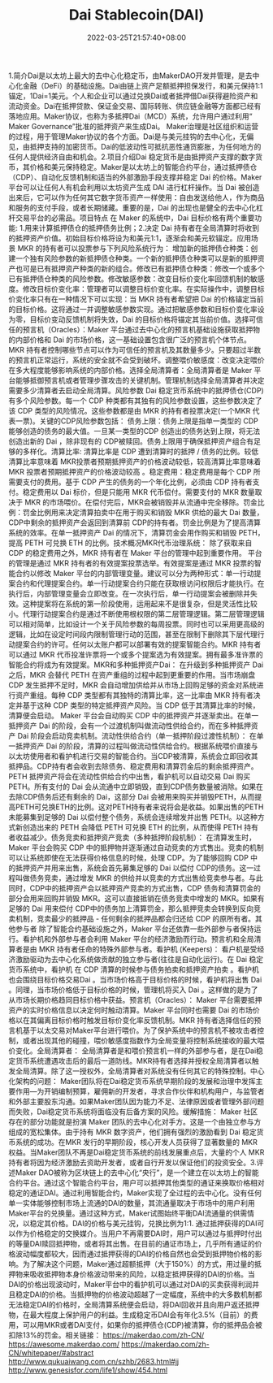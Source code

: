 ﻿---
weight: 
title: "Dai Stablecoin(DAI)"
description: "Dai是以太坊上最大的去中心化稳定币，由MakerDAO开发并管理，是去中心化金融（DeFi）的基础设施"
date: 2022-03-25T21:57:40+08:00
lastmod: 2022-03-25T16:45:40+08:00
draft: false
authors: ["Metabd"]
featuredImage: "dai-stablecoindai.webp"
link: ""
tags: ["数字代币","Dai Stablecoin(DAI)"]
categories: ["navigation"]
navigation: ["数字代币"]
lightgallery: true
toc: true
pinned: false
recommend: false
recommend1: false
---
1.简介Dai是以太坊上最大的去中心化稳定币，由MakerDAO开发并管理，是去中心化金融（DeFi）的基础设施。Dai由链上资产足额抵押担保发行，和美元保持1:1锚定，1Dai=1美元。个人和企业可以通过兑换Dai或者抵押借Dai获得避险资产和流动资金。Dai在抵押贷款、保证金交易、国际转账、供应链金融等方面都已经有落地应用。Maker协议，也称为多抵押Dai（MCD）系统，允许用户通过利用“ Maker Governance”批准的抵押资产来生成Dai。 Maker治理是社区组织和运营的过程，用于管理Maker协议的各个方面。Dai是与美元挂钩的去中心化，无偏见，由抵押支持的加密货币。Dai的低波动性可抵抗恶性通货膨胀，为任何地方的任何人提供经济自由和机会。2.项目介绍Dai 稳定货币是由抵押资产支撑的数字货币，其价格和美元保持稳定。Maker是以太坊上的智能合约平台，通过抵押债仓（CDP）、自动化反馈机制和适当的外部激励手段支撑并稳定 Dai 的价格。Maker平台可以让任何人有机会利用以太坊资产生成 DAI 进行杠杆操作。当 Dai 被创造出来后，它可以作为任何其它数字货币资产一样使用：自由发送给他人，作为商品和服务的支付手段，或者长期储藏。重要的是，Dai 的出现也是健全的去中心化杠杆交易平台的必需品。项目特点
在 Maker 的系统中，Dai 目标价格有两个重要功能: 1.用来计算抵押债仓的抵押债务比例；2.决定 Dai 持有者在全局清算时将收到的抵押资产价值。初始目标价格将设为和美元1:1，逐渐会和美元软锚定。应用场景
MKR 的持有者可以投票参与下列风险系统行为：
增加新的抵押债仓种类：创建一个独有风险参数的新抵押债仓种类。一个新的抵押债仓种类可以是新的抵押资产也可是已有抵押资产种类的新的组合。修改已有抵押债仓种类：修改一个或多个已有抵押债仓种类的风险参数。修改敏感参数：改变目标价变化率回馈机制的敏感度。修改目标价变化率：管理者可以调整目标价变化率。在实际操作中，调整目标价变化率只有在一种情况下可以实现：当 MKR 持有者希望把 Dai 的价格锚定当前的目标价格。这将通过一并调整敏感参数实现。通过把敏感参数和目标价变化率设为零，目标价变动反馈机制将失效，Dai 的目标价格将锚定其当前价值。选择可信任的预言机（Oracles）：Maker 平台通过去中心化的预言机基础设施获取抵押物的内部价格和 Dai 的市场价格，这一基础设置包含很广泛的预言机个体节点。MKR 持有者控制哪些节点可以作为可信任的预言机及其数量多少。只要超过半数的预言机正常运行，系统的安全就不会受到破坏。调整喂价敏感度：改变决定喂价在多大程度能够影响系统的内部价格。选择全局清算者：全局清算者是 Maker 平台能够抵御预言机或者管理步骤攻击的关键机制。管理机制选择全局清算者并决定需要多少清算者去启动全局清算。风险参数
Dai 稳定货币系统中的抵押债仓(CDP) 有多个风险参数。每一个 CDP 种类都有其独有的风险参数设置，这些参数决定了该 CDP 类型的风险情况。这些参数都是由 MKR 的持有者投票决定(一个MKR 代表一票)。关键的CDP风险参数包括：
债务上限：债务上限是指单一类型的 CDP 能够创造的债务的最大值。一旦某一类型的CDP 创造出的债务达到上限，将无法创造出新的 Dai ，除非现有的 CDP被赎回。债务上限用于确保抵押资产组合有足够的多样化。清算比率: 清算比率是 CDP 遭到清算时的抵押 / 债务的比例。较低清算比率意味着 MKR投票者预期抵押资产的价格波动较低，较高清算比率意味着 MKR 投票者预期抵押资产的价格波动较高 。稳定费用：稳定费用是每个 CDP 所需要支付的费用。基于 CDP 产生的债务的一个年化比例，必须由 CDP 持有者支付。稳定费用以 Dai 标价，但是只能用 MKR 代币偿付。需要支付的 MKR 数量取决于 MKR 的市场喂价。在偿付完后，MKR会被销毁并从流通中完全移除。罚金比例：罚金比例用来决定清算拍卖中在用于购买和销毁 MKR 供给的最大 Dai 数量，CDP中剩余的抵押资产会返回到清算前 CDP的持有者。罚金比例是为了提高清算系统的效率。在单一抵押资产 Dai 的情况下，清算罚金会用作购买和销毁 PETH，提高 PETH 可兑换 ETH 的比例。技术概况MKR代币治理系统：
除了获取来自 CDP 的稳定费用之外，MKR 持有者在 Maker 平台的管理中起到重要作用。
平台的管理是通过 MKR 持有者的有效提案投票选举。有效提案是通过 MKR 投票的智能合约以修改 Maker 平台的内部管理变量。建议可以分为两种形式：单一行动提案合约和代理提案合约。单一行动提案合约只能在获取根访问权限后才能执行。在执行后，内部管理变量会立即改变。在一次执行后，单一行动提案会被删除并失效。这种提案将在系统的第一阶段使用，运用起来不是很复杂，但是灵活性比较小。代理行动提案合约是通过不断使用根权限的第二层管理逻辑。第二层管理逻辑可以相对简单，比如设计一个关于风险参数的每周投票。同时也可以采用更高级的逻辑，比如在设定时间段内限制管理行动的范围，甚至在限制下删除其下层代理行动提案合约的许可。任何以太账户都可以部署有效的提案智能合约。MKR 持有者可以通过 MKR 代币投准许票将一个或多个提案选为有效提案。拥有最多准许票的智能合约将成为有效提案。MKR和多种抵押资产Dai：
在升级到多种抵押资产 Dai 之后，MKR 会替代 PETH 在资产重组的过程中起到更重要的作用。当市场崩盘 CDP 发生抵押不足时，MKR 会自动增加供给并从市场上回购足够的资金对系统进行资产重组。每种 CDP 类型都有其独特的清算比率，这一比率由 MKR 持有者决定并基于这种 CDP 类型的特定抵押资产风险。当 CDP 低于其清算比率的时候，清算便会启动。 Maker 平台会自动购买 CDP 中的抵押资产并逐渐卖出。在单一抵押资产 Dai 的阶段，会有一个过渡机制叫做流动性供给合约，而在多种抵押资产 Dai 阶段会启动竞卖机制。流动性供给合约（单一抵押阶段过渡性机制）：
在单一抵押资产 Dai 的阶段，清算的过程叫做流动性供给合约。根据系统喂价直接与以太坊使用者和看护机进行交易的智能合约。当CDP被清算，系统会立即回收其抵押品。CDP持有者会收到去除债务、稳定费用和清算罚金后的剩余抵押资产。PETH 抵押资产将会在流动性供给合约中出售，看护机可以自动交易 Dai 购买 PETH。所有支付的 Dai 会从流通中立即销毁，直到CDP债务数量被消除。如果在去除CDP债务后还有剩余的 Dai，这部分 Dai 会被用来购买并销毁PETH，从而提高PETH可兑换ETH的比例。这对PETH持有者来说将会是收益。如果出售的PETH未能募集到足够的 Dai 以偿付整个债务，系统会连续增发并出售 PETH。以这种方式新创造出来的 PETH 会降低 PETH 可兑换 ETH 的比例，从而使得 PETH 持有者收益减少。债务竞卖和抵押资产竞卖（多种抵押阶段机制）：
在清算发生时，Maker 平台会购买 CDP 中的抵押物并逐渐通过自动竞卖的方式售出。竞卖的机制可以让系统即使在无法获得价格信息的时候，处理 CDP。为了能够回购 CDP 中的抵押资产并用来出售，系统会首先募集足够的 Dai 以偿付 CDP的债务。这一过程叫做债务竞卖，通过增发 MKR 的供给并以竞卖的方式出售给竞卖参与者。与此同时，CDP中的抵押资产会以抵押资产竞卖的方式出售，CDP 债务和清算罚金的部分会用来回购并销毁 MKR。这可以直接抵销在债务竞卖中增发的 MKR。如果有足够的 Dai 用来偿付 CDP中的债务加上清算罚金，那么抵押竞卖会转换到反向竞卖机制，竞卖最少的抵押品 - 任何剩余的抵押品都会归还给 CDP 的原所有者。其他参与者
除了智能合约基础设施之外，Maker 平台还依靠一些外部参与者保持运行。看护机和外部参与者会利用 Maker 平台的经济激励而行动。预言机和全局清算者是由 MKR 持有者任命的特殊外部参与者。看护机 (Keepers)：
看户机是受经济激励驱动为去中心化系统做贡献的独立参与者(往往是自动化运行)。在 Dai 稳定货币系统中，看护机 在 CDP 清算的时候参与债务拍卖和抵押资产拍卖 。看护机也会围绕目标价格交易Dai 。当市场价格高于目标价格的时候，看护机将出售 Dai 。同理，当市场价格低于目标价格的时候，管理机将买入 Dai 。这样做的是为了从市场长期价格趋同目标价格中获益。预言机（Oracles）：
Maker 平台需要抵押资产的实时价格信息以决定何时触动清算。Maker 平台同时也需要 Dai 的市场价格以在其偏离目标价格时触发目标价变化率反馈机制。MKR 持有者选择信任的预言机基于以太交易对Maker平台进行喂价。为了保护系统中的预言机不被攻击者控制，或者出现其他的碰撞，喂价敏感度指数作为全局变量将控制系统接收的最大喂价变化。全局清算者：
全局清算者是和喂价预言机一样的外部参与者，是在Dai稳定货币系统遭遇攻击后的最后一道防线。MKR持有者选择并授权全局清算者以触发全局清算。除了这一授权外，全局清算者对系统没有任何其它的特殊控制。中心化架构的问题：
Maker团队将在Dai稳定货币系统早期阶段的发展和治理中发挥主要作用—为开销编制预算，雇佣新的开发者，寻求合作伙伴和机构用户，与监管者和外部主要股东沟通。如果Maker团队因为能力不足、法律原因或者管理外部问题而失败，Dai稳定货币系统将面临没有后备方案的风险。缓解措施：
Maker 社区存在的部分功能就是扮演 Maker 团队的去中心化对手方。这是一个由独立参与方组成的宽松集体。由于持有 MKR 数字资产，他们拥有强烈的激励看到 Dai 稳定货币系统的成功。在MKR 发行的早期阶段，核心开发人员获得了显著数量的 MKR 权益。当Maker团队不再是Dai稳定货币系统的前线发展重点后，大量的个人 MKR 持有者将因为经济激励去资助开发者，或者自行开发以保证他们的投资安全。3.评述Maker DAO被称为区块链上的去中心化“央行”，是一个建立在以太坊上的智能合约平台。通过这个智能合约平台，用户可以抵押其他类型的通证来换取价格相对稳定的通证DAI。通过利用智能合约，Maker实现了全过程的去中心化。没有任何单一实体能够控制市场上流通的DAI的数量，其流通量取决于市场中的用户利用Maker平台的兑换量。通过这种方式，Maker试图始终平衡DAI流通量的供需情况，以稳定其价格。DAI的价格与美元挂钩，兑换比例为1:1. 通过抵押获得的DAI可以作为价格稳定的交换媒介。当用户不再需要DAI时，用户可以通过与抵押时付出的等量DAI赎回抵押物，或者将其出售。在目前的通证市场上，几乎所有通证的价格波动幅度都较大，因而通过抵押获得的DAI的价格自然也会受到抵押物价格的影响。为了解决这个问题，Maker通过超额抵押（大于150%）的方式，用过量的抵押物来吸收抵押物本身价格波动带来的风险，以稳定抵押获得的DAI的价格。当DAI的价格出现波动时，Maker平台中的看护机可以通过对DAI的买卖获得利润并且稳定DAI的价格。当抵押物的价格波动超越了一定幅度，系统中的大多数机制都无法稳定DAI的价格时，全局清算系统便会启动，将DAI回收并且向用户返还抵押物，在最大程度上保护用户的利益。生成稳定币DAI会有年化3.5%（目前）的费用，可以用MKR或者DAI支付，如果你的抵押债仓(CDP)被清算，你的抵押品会被扣除13%的罚金。相关链接：
https://makerdao.com/zh-CN/
https://awesome.makerdao.com/
https://makerdao.com/zh-CN/whitepaper/#abstract
http://www.qukuaiwang.com.cn/szhb/2683.html#jj
http://www.genesisfor.com/life1/show/454.html
